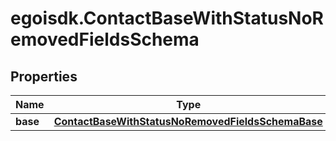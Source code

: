 # egoisdk.ContactBaseWithStatusNoRemovedFieldsSchema

## Properties

Name | Type | Description | Notes
------------ | ------------- | ------------- | -------------
**base** | [**ContactBaseWithStatusNoRemovedFieldsSchemaBase**](ContactBaseWithStatusNoRemovedFieldsSchemaBase.md) |  | [optional] 


